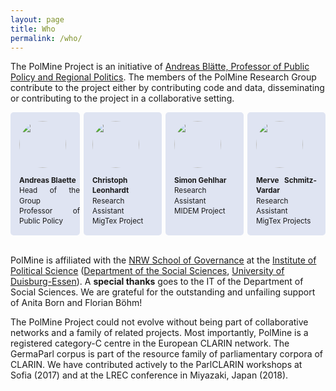```yaml
---
layout: page
title: Who
permalink: /who/
---
```


The PolMine Project is an initiative of [Andreas Blätte, Professor of Public Policy and Regional Politics](http://www.andreas-blaette.de). The members of the PolMine Research Group contribute to the project either by contributing code and data, disseminating or contributing to the project in a collaborative setting.
<br/>

<div style="display: flex;">
  
  <div lang="en" style="flex: 25%; text-align: justify; background-color: #dfe4f2; padding: 1em; padding-right: 0em; border-radius: 5px; margin-right: 3px">
    <div style="display:flex;">
      <img src="{{ "/assets/img/team/andreas_blaette.png" | prepend: site.baseurl }}" style="align:right; vertical-align: bottom; height: 75px; width: 75px;border-radius: 50%"/>
    </div>
    <p style="font-size: smaller; after: unset; line-height: 1.4;  margin-top: 1em; margin-bottom: 0px;">
    <b>Andreas Blaette</b><br/>
    Head of the Group<br/>
    Professor of Public Policy
    </p>
  </div>

  <div lang="en" style="flex: 25%; text-align: justify; background-color: #dfe4f2; padding: 1em; border-radius: 5px; margin-left: 3px; margin-right: 3px;">
    <div style="display:flex;">
      <img src="{{ "/assets/img/team/christoph_leonhardt.png" | prepend: site.baseurl }}" style="align:right; vertical-align: bottom; height: 75px; width: 75px;border-radius: 50%"/>
    </div>
    <p style="font-size:smaller; line-height: 1.4; margin-top: 1em;  margin-bottom: 0px;">
    <b>Christoph Leonhardt</b><br/>
    Research Assistant<br/>
    MigTex Project
    </p>
  </div>
                      
  <div lang="en" style="flex: 25%; text-align: justify; background-color: #dfe4f2; padding: 1em; border-radius: 5px; margin-left: 3px; margin-right: 3px;">
    <div style="display:flex;">
      <img src="{{ "/assets/img/team/simon_gehlhar.png" | prepend: site.baseurl }}" style="align:right; vertical-align: bottom; height: 75px; width: 75px;border-radius: 50%"/>
    </div>
    <p style="font-size: smaller;  line-height: 1.4;  margin-top: 1em;  margin-bottom: 0px;">
    <b>Simon Gehlhar</b><br/>
    Research Assistant<br/>
    MIDEM Project
    </p>
  </div>
  
  <div lang="en" style="flex: 25%; text-align: justify; background-color: #dfe4f2; padding: 1em; border-radius: 5px; margin-left: 3px;">
    <div style="display:flex;">
      <img src="{{ "/assets/img/team/merve_schmitz-vardar.png" | prepend: site.baseurl }}" style="align:right; vertical-align: bottom; height: 75px; width: 75px;border-radius: 50%"/>
    </div>
    <p style="font-size:smaller;  line-height: 1.4; margin-top: 1em;  margin-bottom: 0px;">
    <b>Merve Schmitz-Vardar</b><br/>
    Research Assistant<br/>
    MigTex Projects
    </p>
  </div>

        
</div>

<br/>

PolMine is affiliated with the [NRW School of Governance](http://www.nrwschool.de) at the [Institute of Political Science](https://www.uni-due.de/politik/) ([Department of the Social Sciences](https://www.uni-due.de/gesellschaftswissenschaften/), [University of Duisburg-Essen](http://www.uni-due.de)). A **special thanks** goes to the IT of the Department of Social Sciences. We are grateful for the outstanding and unfailing support of Anita Born and Florian Böhm!

<p>The PolMine Project could not evolve without being part of collaborative networks and a family of related projects. Most importantly, PolMine is a registered category-C centre in the European CLARIN network. The GermaParl corpus is part of the resource family of parliamentary corpora of CLARIN. We have contributed actively to the ParlCLARIN workshops at Sofia (2017) and at the LREC conference in Miyazaki, Japan (2018).</p>
